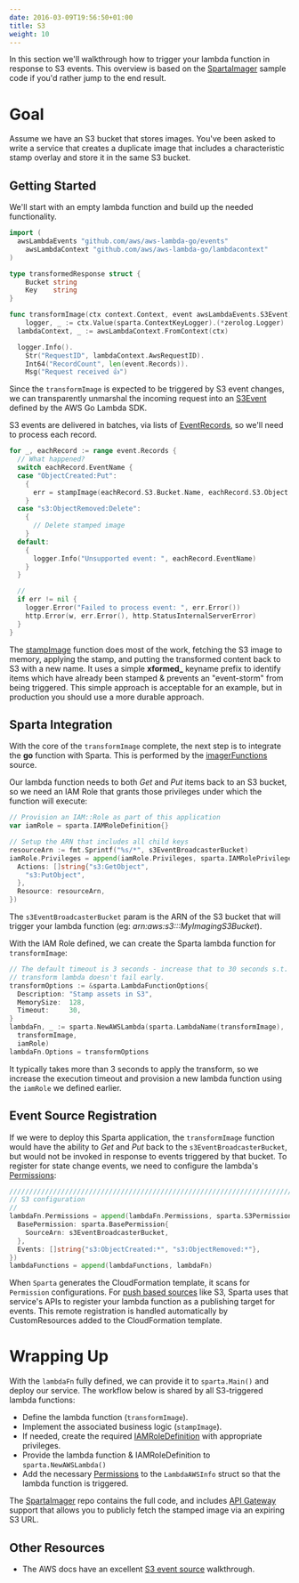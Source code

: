 ```yaml
---
date: 2016-03-09T19:56:50+01:00
title: S3
weight: 10
---
```


In this section we'll walkthrough how to trigger your lambda function in response to S3 events. This overview is based on the [SpartaImager](https://github.com/mweagle/SpartaImager) sample code if you'd rather jump to the end result.

# Goal

Assume we have an S3 bucket that stores images. You've been asked to write a service that creates a duplicate image that includes a characteristic stamp overlay and store it in the same S3 bucket.

## Getting Started

We'll start with an empty lambda function and build up the needed functionality.

```go
import (
  awsLambdaEvents "github.com/aws/aws-lambda-go/events"
	awsLambdaContext "github.com/aws/aws-lambda-go/lambdacontext"
)

type transformedResponse struct {
	Bucket string
	Key    string
}

func transformImage(ctx context.Context, event awsLambdaEvents.S3Event) ([]transformedResponse, error) {
	logger, _ := ctx.Value(sparta.ContextKeyLogger).(*zerolog.Logger)
  lambdaContext, _ := awsLambdaContext.FromContext(ctx)

  logger.Info().
    Str("RequestID", lambdaContext.AwsRequestID).
    Int64("RecordCount", len(event.Records)).
    Msg("Request received 👍")

```

Since the `transformImage` is expected to be triggered by S3 event changes, we can transparently unmarshal
the incoming request into an [S3Event](https://github.com/aws/aws-lambda-go/blob/master/events/s3.go#L9)
defined by the AWS Go Lambda SDK.

S3 events are delivered in batches, via lists of [EventRecords](https://godoc.org/github.com/mweagle/Sparta/aws/s3#EventRecord), so we'll need to process each record.

```go
for _, eachRecord := range event.Records {
  // What happened?
  switch eachRecord.EventName {
  case "ObjectCreated:Put":
    {
      err = stampImage(eachRecord.S3.Bucket.Name, eachRecord.S3.Object.Key, logger)
    }
  case "s3:ObjectRemoved:Delete":
    {
      // Delete stamped image
    }
  default:
    {
      logger.Info("Unsupported event: ", eachRecord.EventName)
    }
  }

  //
  if err != nil {
    logger.Error("Failed to process event: ", err.Error())
    http.Error(w, err.Error(), http.StatusInternalServerError)
  }
}
```

The [stampImage](https://github.com/mweagle/SpartaImager/blob/master/application.go#L57) function does most of the work, fetching the S3 image to memory,
applying the stamp, and putting the transformed content back to S3 with a new name. It uses a simple **xformed\_** keyname prefix to identify
items which have already been stamped & prevents an "event-storm" from being triggered. This simple approach is acceptable for an example,
but in production you should use a more durable approach.

## Sparta Integration

With the core of the `transformImage` complete, the next step is to integrate the **go** function with Sparta. This is performed by the [imagerFunctions](https://github.com/mweagle/SpartaImager/blob/master/application.go#L200) source.

Our lambda function needs to both _Get_ and _Put_ items back to an S3 bucket, so we need an IAM Role that grants those privileges under which the function will execute:

```go
// Provision an IAM::Role as part of this application
var iamRole = sparta.IAMRoleDefinition{}

// Setup the ARN that includes all child keys
resourceArn := fmt.Sprintf("%s/*", s3EventBroadcasterBucket)
iamRole.Privileges = append(iamRole.Privileges, sparta.IAMRolePrivilege{
  Actions: []string{"s3:GetObject",
    "s3:PutObject",
  },
  Resource: resourceArn,
})
```

The `s3EventBroadcasterBucket` param is the ARN of the S3 bucket that will trigger your lambda function (eg: _arn:aws:s3:::MyImagingS3Bucket_).

With the IAM Role defined, we can create the Sparta lambda function for `transformImage`:

```go
// The default timeout is 3 seconds - increase that to 30 seconds s.t. the
// transform lambda doesn't fail early.
transformOptions := &sparta.LambdaFunctionOptions{
  Description: "Stamp assets in S3",
  MemorySize:  128,
  Timeout:     30,
}
lambdaFn, _ := sparta.NewAWSLambda(sparta.LambdaName(transformImage),
  transformImage,
  iamRole)
lambdaFn.Options = transformOptions
```

It typically takes more than 3 seconds to apply the transform, so we increase the execution timeout and provision a new
lambda function using the `iamRole` we defined earlier.

## Event Source Registration

If we were to deploy this Sparta application, the `transformImage` function would have the ability to _Get_ and _Put_ back
to the `s3EventBroadcasterBucket`, but would not be invoked in response to events triggered by that bucket. To register
for state change events, we need to configure the lambda's [Permissions](http://docs.aws.amazon.com/lambda/latest/dg/intro-permission-model.html):

```go
//////////////////////////////////////////////////////////////////////////////
// S3 configuration
//
lambdaFn.Permissions = append(lambdaFn.Permissions, sparta.S3Permission{
  BasePermission: sparta.BasePermission{
    SourceArn: s3EventBroadcasterBucket,
  },
  Events: []string{"s3:ObjectCreated:*", "s3:ObjectRemoved:*"},
})
lambdaFunctions = append(lambdaFunctions, lambdaFn)
```

When `Sparta` generates the CloudFormation template, it scans for `Permission` configurations.
For [push based sources](http://docs.aws.amazon.com/lambda/latest/dg/intro-invocation-modes.html) like S3, Sparta uses that
service's APIs to register your lambda function as a publishing target for events. This remote registration is handled
automatically by CustomResources added to the CloudFormation template.

# Wrapping Up

With the `lambdaFn` fully defined, we can provide it to `sparta.Main()` and deploy our service. The workflow below is shared by all S3-triggered lambda functions:

- Define the lambda function (`transformImage`).
- Implement the associated business logic (`stampImage`).
- If needed, create the required [IAMRoleDefinition](https://godoc.org/github.com/mweagle/Sparta*IAMRoleDefinition) with appropriate privileges.
- Provide the lambda function & IAMRoleDefinition to `sparta.NewAWSLambda()`
- Add the necessary [Permissions](https://godoc.org/github.com/mweagle/Sparta#LambdaAWSInfo) to the `LambdaAWSInfo` struct so that the lambda function is triggered.

The [SpartaImager](https://github.com/mweagle/SpartaImager) repo contains the full code, and includes [API Gateway](/reference/apigateway) support that allows you to publicly fetch the stamped image via an expiring S3 URL.

## Other Resources

- The AWS docs have an excellent [S3 event source](http://docs.aws.amazon.com/lambda/latest/dg/getting-started-amazons3-events.html) walkthrough.
